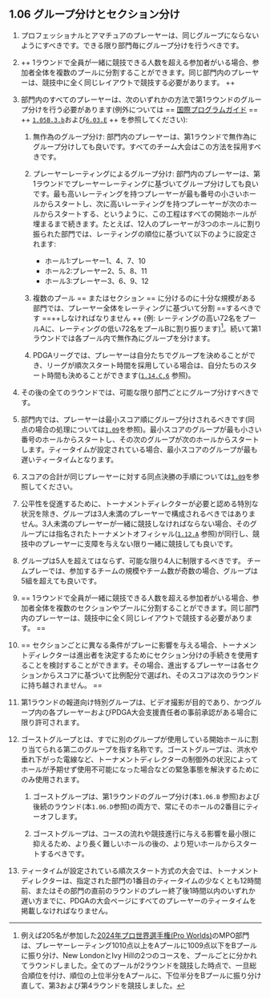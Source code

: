 ## 1.06 グループ分けとセクション分け

1. プロフェッショナルとアマチュアのプレーヤーは、同じグループにならないようにすべきです。できる限り部門毎にグループ分けを行うべきです。

1. ++ 1ラウンドで全員が一緒に競技できる人数を超える参加者がいる場合、参加者全体を複数のプールに分割することができます。同じ部門内のプレーヤーは、競技中に全く同じレイアウトで競技する必要があります。 ++

1. 部門内のすべてのプレーヤーは、次のいずれかの方法で第1ラウンドのグループ分けを行う必要があります(例外については
== [国際プログラムガイド](dgj/programguid) ==
++ [`1.05B.3.b`](#練習ラウンド競技の開始遅刻)および[`6.03.E`](#ディスクゴルフ競技マニュアルとの変更点) ++
を参照してください):

    1. 無作為のグループ分け: 部門内のプレーヤーは、第1ラウンドで無作為にグループ分けしても良いです。すべてのチーム大会はこの方法を採用すべきです。

    1. プレーヤーレーティングによるグループ分け: 部門内のプレーヤーは、第1ラウンドでプレーヤーレーティングに基づいてグループ分けしても良いです。最も高いレーティングを持つプレーヤーが最も番号の小さいホールからスタートし、次に高いレーティングを持つプレーヤーが次のホールからスタートする、というように、この工程はすべての開始ホールが埋まるまで続きます。たとえば、12人のプレーヤーが3つのホールに割り振られた部門では、レーティングの順位に基づいて以下のように設定されます:

        * ホール1:プレーヤー1、4、7、10
        * ホール2:プレーヤー2、5、8、11
        * ホール3:プレーヤー3、6、9、12

    1. 複数のプール == またはセクション == に分けるのに十分な規模がある部門では、プレーヤー全体をレーティングに基づいて分割 ==するべきです ==++しなければなりません ++
    (例: レーティングの高い72名をプールAに、レーティングの低い72名をプールBに割り振ります)[^1.06.2]。続いて第1ラウンドでは各プール内で無作為にグループを分けます。

    1. PDGAリーグでは、プレーヤーは自分たちでグループを決めることができ、リーグが順次スタート時間を採用している場合は、自分たちのスタート時間も決めることができます([`1.14.C.6`](#リーグ) 参照)。

1. その後の全てのラウンドでは、可能な限り部門ごとにグループ分けすべきです。

1. 部門内では、プレーヤーは最小スコア順にグループ分けされるべきです(同点の場合の処理については[`1.09`](#スコアの同点)を参照)。最小スコアのグループが最も小さい番号のホールからスタートし、その次のグループが次のホールからスタートします。ティータイムが設定されている場合、最小スコアのグループが最も遅いティータイムとなります。

1. スコアの合計が同じプレーヤーに対する同点決勝の手順については[`1.09`](#スコアの同点)を参照してください。

1. 公平性を促進するために、トーナメントディレクターが必要と認める特別な状況を除き、グループは3人未満のプレーヤーで構成されるべきではありません。3人未満のプレーヤーが一緒に競技しなければならない場合、そのグループには指名されたトーナメントオフィシャル([`1.12.A`](#トーナメントオフィシャル) 参照)が同行し、競技中のプレーヤーに支障を与えない限り一緒に競技しても良いです。

1. グループは5人を超えてはならず、可能な限り4人に制限するべきです。
チームプレーでは、参加するチームの規模やチーム数が奇数の場合、グループは5組を超えても良いです。

1. == 1ラウンドで全員が一緒に競技できる人数を超える参加者がいる場合、参加者全体を複数のセクションやプールに分割することができます。同じ部門内のプレーヤーは、競技中に全く同じレイアウトで競技する必要があります。 ==

1. == セクションごとに異なる条件がプレーに影響を与える場合、トーナメントディレクターは進出者を決定するためにセクション分けの手続きを使用することを検討することができます。その場合、進出するプレーヤーは各セクションからスコアに基づいて比例配分で選ばれ、そのスコアは次のラウンドに持ち越されません。 ==

1. 第1ラウンドの報道向け特別グループは、ビデオ撮影が目的であり、かつグループ内の各プレーヤーおよびPDGA大会支援責任者の事前承認がある場合に限り許可されます。

1. ゴーストグループとは、すでに別のグループが使用している開始ホールに割り当てられる第二のグループを指す名称です。ゴーストグループは、洪水や垂れ下がった電線など、トーナメントディレクターの制御外の状況によってホールが予期せず使用不可能になった場合などの緊急事態を解決するためにのみ使用されます。

	1.	ゴーストグループは、第1ラウンドのグループ分け(本`1.06.B` 参照)および後続のラウンド(本`1.06.D`参照)の両方で、常にそのホールの2番目にティーオフします。

	2.	ゴーストグループは、コースの流れや競技進行に与える影響を最小限に抑えるため、より長く難しいホールの後の、より短いホールからスタートするべきです。

1. ティータイムが設定されている順次スタート方式の大会では、トーナメントディレクターは、指定された部門の1番目のティータイムの少なくとも12時間前、またはその部門の直前のラウンドのプレー終了後1時間以内のいずれか遅い方までに、PDGAの大会ページにすべてのプレーヤーのティータイムを掲載しなければなりません。


[^1.06.2]: 例えば205名が参加した[2024年プロ世界選手権(Pro Worlds)](https://www.pdga.com/tour/event/71315)のMPO部門は、プレーヤーレーティング1010点以上をAプールに1009点以下をBプールに振り分け、New LondonとIvy Hillの2つのコースを、プールごとに分かれてラウンドしました。全てのプールが2ラウンドを競技した時点で、一旦総合順位を付け、順位の上位半分をAプールに、下位半分をBプールに振り分け直して、第3および第4ラウンドを競技しました。
